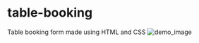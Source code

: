 # table-booking
 Table booking form made using HTML and CSS
![demo_image](https://github.com/vishalforwork/table-booking/assets/131588842/0f657804-f0ea-413f-9334-f7624127cce0)
